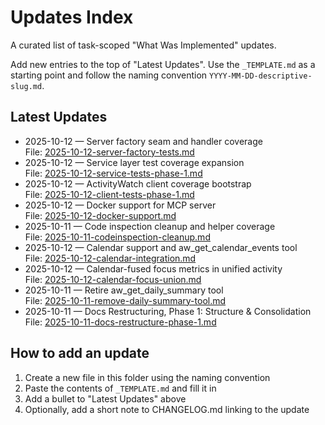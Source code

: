 # Updates Index

A curated list of task-scoped "What Was Implemented" updates.

Add new entries to the top of "Latest Updates". Use the `_TEMPLATE.md` as a starting point and follow the naming convention `YYYY-MM-DD-descriptive-slug.md`.

## Latest Updates

- 2025-10-12 — Server factory seam and handler coverage  
  File: [2025-10-12-server-factory-tests.md](./2025-10-12-server-factory-tests.md)
- 2025-10-12 — Service layer test coverage expansion  
  File: [2025-10-12-service-tests-phase-1.md](./2025-10-12-service-tests-phase-1.md)
- 2025-10-12 — ActivityWatch client coverage bootstrap  
  File: [2025-10-12-client-tests-phase-1.md](./2025-10-12-client-tests-phase-1.md)
- 2025-10-12 — Docker support for MCP server  
  File: [2025-10-12-docker-support.md](./2025-10-12-docker-support.md)
- 2025-10-11 — Code inspection cleanup and helper coverage  
  File: [2025-10-11-codeinspection-cleanup.md](./2025-10-11-codeinspection-cleanup.md)
- 2025-10-12 — Calendar support and aw_get_calendar_events tool  
  File: [2025-10-12-calendar-integration.md](./2025-10-12-calendar-integration.md)
- 2025-10-12 — Calendar-fused focus metrics in unified activity  
  File: [2025-10-12-calendar-focus-union.md](./2025-10-12-calendar-focus-union.md)
- 2025-10-11 — Retire aw_get_daily_summary tool  
  File: [2025-10-11-remove-daily-summary-tool.md](./2025-10-11-remove-daily-summary-tool.md)
- 2025-10-11 — Docs Restructuring, Phase 1: Structure & Consolidation  
  File: [2025-10-11-docs-restructure-phase-1.md](./2025-10-11-docs-restructure-phase-1.md)

## How to add an update

1. Create a new file in this folder using the naming convention
2. Paste the contents of `_TEMPLATE.md` and fill it in
3. Add a bullet to "Latest Updates" above
4. Optionally, add a short note to CHANGELOG.md linking to the update
